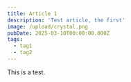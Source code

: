 ```yaml
---
title: Article 1
description: 'Test article, the first'
image: /upload/crystal.png
pubDate: 2025-03-10T00:00:00.000Z
tags:
  - tag1
  - tag2
---
```


This is a test.
